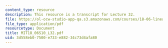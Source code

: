 ```yaml
---
content_type: resource
description: This resource is a transcript for Lecture 32.
file: https://ol-ocw-studio-app-qa.s3.amazonaws.com/courses/18-06-linear-algebra-spring-2010/3d558eb07500e733e88234c73d4afa80_MIT18_06S10_L32.pdf
file_type: application/pdf
resourcetype: Document
title: MIT18_06S10_L32.pdf
uid: 3d558eb0-7500-e733-e882-34c73d4afa80
---
```

